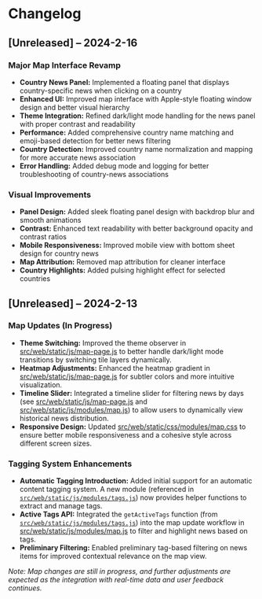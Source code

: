 # Changelog

## [Unreleased] – 2024-2-16

### Major Map Interface Revamp
- **Country News Panel:** Implemented a floating panel that displays country-specific news when clicking on a country
- **Enhanced UI:** Improved map interface with Apple-style floating window design and better visual hierarchy
- **Theme Integration:** Refined dark/light mode handling for the news panel with proper contrast and readability
- **Performance:** Added comprehensive country name matching and emoji-based detection for better news filtering
- **Country Detection:** Improved country name normalization and mapping for more accurate news association
- **Error Handling:** Added debug mode and logging for better troubleshooting of country-news associations

### Visual Improvements
- **Panel Design:** Added sleek floating panel design with backdrop blur and smooth animations
- **Contrast:** Enhanced text readability with better background opacity and contrast ratios
- **Mobile Responsiveness:** Improved mobile view with bottom sheet design for country news
- **Map Attribution:** Removed map attribution for cleaner interface
- **Country Highlights:** Added pulsing highlight effect for selected countries

## [Unreleased] – 2024-2-13

### Map Updates (In Progress)
- **Theme Switching:** Improved the theme observer in [src/web/static/js/map-page.js](src/web/static/js/map-page.js) to better handle dark/light mode transitions by switching tile layers dynamically.
- **Heatmap Adjustments:** Enhanced the heatmap gradient in [src/web/static/js/map-page.js](src/web/static/js/map-page.js) for subtler colors and more intuitive visualization.
- **Timeline Slider:** Integrated a timeline slider for filtering news by days (see [src/web/static/js/map-page.js](src/web/static/js/map-page.js) and [src/web/static/js/modules/map.js](src/web/static/js/modules/map.js)) to allow users to dynamically view historical news distribution.
- **Responsive Design:** Updated [src/web/static/css/modules/map.css](src/web/static/css/modules/map.css) to ensure better mobile responsiveness and a cohesive style across different screen sizes.

### Tagging System Enhancements
- **Automatic Tagging Introduction:** Added initial support for an automatic content tagging system. A new module (referenced in [`src/web/static/js/modules/tags.js`](src/web/static/js/modules/tags.js)) now provides helper functions to extract and manage tags.
- **Active Tags API:** Integrated the `getActiveTags` function (from [`src/web/static/js/modules/tags.js`](src/web/static/js/modules/tags.js)) into the map update workflow in [src/web/static/js/modules/map.js](src/web/static/js/modules/map.js) to filter and highlight news based on tags.
- **Preliminary Filtering:** Enabled preliminary tag-based filtering on news items for improved contextual relevance on the map view.

*Note: Map changes are still in progress, and further adjustments are expected as the integration with real-time data and user feedback continues.*